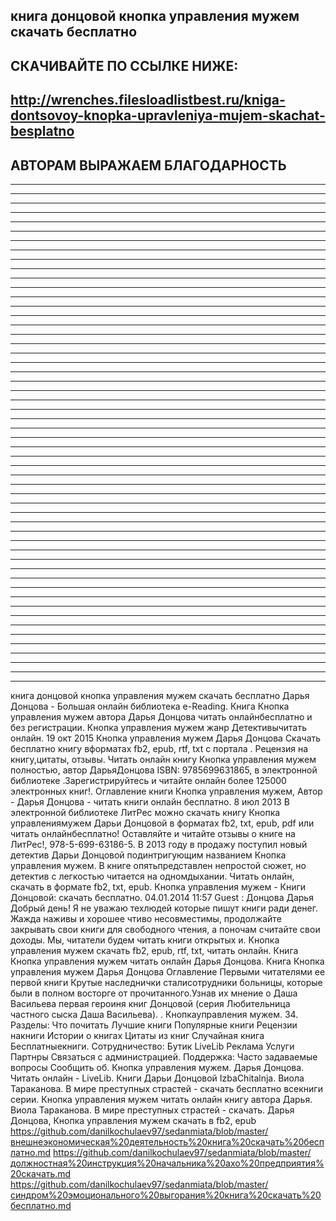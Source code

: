 книга донцовой кнопка управления мужем скачать бесплатно
--------------------------------------------------
СКАЧИВАЙТЕ ПО ССЫЛКЕ НИЖЕ:
--------------------------------------------------
http://wrenches.filesloadlistbest.ru/kniga-dontsovoy-knopka-upravleniya-mujem-skachat-besplatno
--------------------------------------------------
АВТОРАМ ВЫРАЖАЕМ БЛАГОДАРНОСТЬ
--------------------------------------------------
--------------------------------------------------
--------------------------------------------------
--------------------------------------------------
--------------------------------------------------
--------------------------------------------------
--------------------------------------------------
--------------------------------------------------
--------------------------------------------------
--------------------------------------------------
--------------------------------------------------
--------------------------------------------------
--------------------------------------------------
--------------------------------------------------
--------------------------------------------------
--------------------------------------------------
--------------------------------------------------
--------------------------------------------------
--------------------------------------------------
--------------------------------------------------
--------------------------------------------------
--------------------------------------------------
--------------------------------------------------
--------------------------------------------------
--------------------------------------------------
--------------------------------------------------
--------------------------------------------------
--------------------------------------------------
--------------------------------------------------
--------------------------------------------------
--------------------------------------------------
--------------------------------------------------
--------------------------------------------------
--------------------------------------------------
--------------------------------------------------
--------------------------------------------------
--------------------------------------------------
--------------------------------------------------
--------------------------------------------------
--------------------------------------------------
--------------------------------------------------
--------------------------------------------------
--------------------------------------------------
--------------------------------------------------
--------------------------------------------------
--------------------------------------------------
--------------------------------------------------
--------------------------------------------------
--------------------------------------------------
--------------------------------------------------
--------------------------------------------------
--------------------------------------------------
--------------------------------------------------
--------------------------------------------------
--------------------------------------------------
книга донцовой кнопка управления мужем скачать бесплатно Дарья Донцова - Большая онлайн библиотека e-Reading. Книга Кнопка управления мужем автора Дарья Донцова читать онлайнбесплатно и без регистрации. Кнопка управления мужем жанр Детективычитать онлайн. 19 окт 2015  Кнопка управления мужем Дарья Донцова  Скачать бесплатно книгу вформатах fb2, epub, rtf, txt с портала . Рецензия на книгу,цитаты, отзывы. Читать онлайн книгу Кнопка управления мужем полностью, автор ДарьяДонцова ISBN: 9785699631865, в электронной библиотеке .Зарегистрируйтесь и читайте онлайн более 125000 электронных книг!. Оглавление книги Кнопка управления мужем, Автор - Дарья Донцова  - читать книги онлайн бесплатно. 8 июл 2013  В электронной библиотеке ЛитРес можно скачать книгу Кнопка управлениямужем Дарьи Донцовой в форматах fb2, txt, epub, pdf или читать онлайнбесплатно! Оставляйте и читайте отзывы о книге на ЛитРес!, 978-5-699-63186-5. В 2013 году в продажу поступил новый детектив Дарьи Донцовой подинтригующим названием Кнопка управления мужем. В книге опятьпредставлен непростой сюжет, но детектив с легкостью читается на одномдыхании. Читать онлайн, скачать в формате fb2, txt, epub. Кнопка управления мужем - Книги Донцовой: скачать бесплатно. 04.01.2014 11:57 Guest : Донцова Дарья Добрый день! Я не уважаю техлюдей которые пишут книги ради денег. Жажда наживы и хорошее чтиво несовместимы, продолжайте закрывать свои книги для свободного чтения, а поночам считайте свои доходы. Мы, читатели будем читать книги открытых и. Кнопка управления мужем скачать fb2, epub, rtf, txt, читать онлайн. Книга Кнопка управления мужем читать онлайн Дарья Донцова. Книга Кнопка управления мужем  Дарья Донцова  Оглавление
Первыми читателями ее первой книги Крутые наследнички сталисотрудники больницы, которые были в полном восторге от прочитанного.Узнав их мнение о  Даша Васильева  первая героиня книг Донцовой (серия Любительница частного сыска Даша Васильева). . Кнопкауправления мужем. 34. Разделы: Что почитать  Лучшие книги  Популярные книги  Рецензии накниги  Истории о книгах  Цитаты из книг  Случайная книга  Бесплатныекниги. Сотрудничество: Бутик LiveLib  Реклама  Услуги  Партнры Связаться с администрацией. Поддержка: Часто задаваемые вопросы Сообщить об. Кнопка управления мужем. Дарья Донцова. Читать онлайн - LiveLib. Книги Дарьи Донцовой  IzbaChitalnja. Виола Тараканова. В мире преступных страстей - скачать бесплатно всекниги серии. Кнопка управления мужем читать онлайн книгу автора Дарья. Виола Тараканова. В мире преступных страстей - скачать. Дарья Донцова, Кнопка управления мужем  скачать в fb2, epub
https://github.com/danilkochulaev97/sedanmiata/blob/master/внешнеэкономическая%20деятельность%20книга%20скачать%20бесплатно.md
https://github.com/danilkochulaev97/sedanmiata/blob/master/должностная%20инструкция%20начальника%20ахо%20предприятия%20скачать.md
https://github.com/danilkochulaev97/sedanmiata/blob/master/синдром%20эмоционального%20выгорания%20книга%20скачать%20бесплатно.md